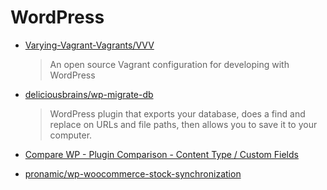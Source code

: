 # WordPress

- [Varying-Vagrant-Vagrants/VVV](https://github.com/Varying-Vagrant-Vagrants/VVV)

  > An open source Vagrant configuration for developing with WordPress

- [deliciousbrains/wp-migrate-db](https://github.com/deliciousbrains/wp-migrate-db)

  > WordPress plugin that exports your database, does a find and replace on URLs and file paths, then allows you to save it to your computer.

- [Compare WP - Plugin Comparison - Content Type / Custom Fields](https://docs.google.com/spreadsheets/d/1mSqienVYxLopTFGLPK0lGCJst2knKzXDtLQRgwjeBN8/edit#gid=3)

- [pronamic/wp-woocommerce-stock-synchronization](https://github.com/pronamic/wp-woocommerce-stock-synchronization)
